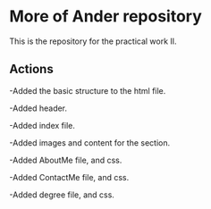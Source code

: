 # More of Ander repository

This is the repository for the practical work II.

## Actions

-Added the basic structure to the html file.

-Added header.

-Added  index file.

-Added images and content for the section.

-Added AboutMe file, and css.

-Added ContactMe file, and css.

-Added degree file, and css.